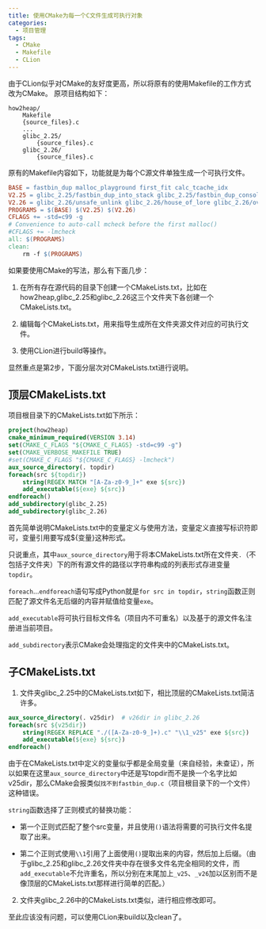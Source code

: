 ```yaml
---
title: 使用CMake为每一个C文件生成可执行对象
categories:
  - 项目管理
tags:
  - CMake
  - Makefile
  - CLion
---
```


由于CLion似乎对CMake的友好度更高，所以将原有的使用Makefile的工作方式改为CMake。
原项目结构如下：

```
how2heap/
	Makefile
	{source_files}.c
	...
	glibc_2.25/
		{source_files}.c
	glibc_2.26/
		{source_files}.c
```

原有的Makefile内容如下，功能就是为每个C源文件单独生成一个可执行文件。

```makefile
BASE = fastbin_dup malloc_playground first_fit calc_tcache_idx
V2.25 = glibc_2.25/fastbin_dup_into_stack glibc_2.25/fastbin_dup_consolidate glibc_2.25/unsafe_unlink glibc_2.25/house_of_spirit glibc_2.25/poison_null_byte glibc_2.25/house_of_lore glibc_2.25/overlapping_chunks glibc_2.25/overlapping_chunks_2 glibc_2.25/house_of_force glibc_2.25/large_bin_attack glibc_2.25/unsorted_bin_attack glibc_2.25/unsorted_bin_into_stack glibc_2.25/house_of_einherjar glibc_2.25/house_of_orange
V2.26 = glibc_2.26/unsafe_unlink glibc_2.26/house_of_lore glibc_2.26/overlapping_chunks glibc_2.26/large_bin_attack glibc_2.26/unsorted_bin_attack glibc_2.26/unsorted_bin_into_stack glibc_2.26/house_of_einherjar glibc_2.26/tcache_dup glibc_2.26/tcache_poisoning glibc_2.26/tcache_house_of_spirit
PROGRAMS = $(BASE) $(V2.25) $(V2.26)
CFLAGS += -std=c99 -g
# Convenience to auto-call mcheck before the first malloc()
#CFLAGS += -lmcheck
all: $(PROGRAMS)
clean:
	rm -f $(PROGRAMS)
```

如果要使用CMake的写法，那么有下面几步：

1. 在所有存在源代码的目录下创建一个CMakeLists.txt，比如在how2heap,glibc_2.25和glibc_2.26这三个文件夹下各创建一个CMakeLists.txt。

2. 编辑每个CMakeLists.txt，用来指导生成所在文件夹源文件对应的可执行文件。
3. 使用CLion进行build等操作。

显然重点是第2步，下面分层次对CMakeLists.txt进行说明。

## 顶层CMakeLists.txt

项目根目录下的CMakeLists.txt如下所示：

```cmake
project(how2heap)
cmake_minimum_required(VERSION 3.14)
set(CMAKE_C_FLAGS "${CMAKE_C_FLAGS} -std=c99 -g")
set(CMAKE_VERBOSE_MAKEFILE TRUE)
#set(CMAKE_C_FLAGS "${CMAKE_C_FLAGS} -lmcheck")
aux_source_directory(. topdir)
foreach(src ${topdir})
    string(REGEX MATCH "[A-Za-z0-9_]+" exe ${src})
    add_executable(${exe} ${src})
endforeach()
add_subdirectory(glibc_2.25)
add_subdirectory(glibc_2.26)
```

首先简单说明CMakeLists.txt中的变量定义与使用方法，变量定义直接写标识符即可，变量引用要写成${变量}这种形式。

只说重点，其中`aux_source_directory`用于将本CMakeLists.txt所在文件夹`.`（不包括子文件夹）下的所有源文件的路径以字符串构成的列表形式存进变量`topdir`。

`foreach`...`endforeach`语句写成Python就是`for src in topdir`，`string`函数正则匹配了源文件名无后缀的内容并赋值给变量`exe`。

`add_executable`将可执行目标文件名（项目内不可重名）以及基于的源文件名注册进当前项目。

`add_subdirectory`表示CMake会处理指定的文件夹中的CMakeLists.txt。



## 子CMakeLists.txt

1. 文件夹glibc_2.25中的CMakeLists.txt如下，相比顶层的CMakeLists.txt简洁许多。

```cmake
aux_source_directory(. v25dir)  # v26dir in glibc_2.26
foreach(src ${v25dir})
    string(REGEX REPLACE "./([A-Za-z0-9_]+).c" "\\1_v25" exe ${src})
    add_executable(${exe} ${src})
endforeach()
```

由于在CMakeLists.txt中定义的变量似乎都是全局变量（来自经验，未查证），所以如果在这里`aux_source_directory`中还是写topdir而不是换一个名字比如v25dir，那么CMake会报类似`找不到fastbin_dup.c`（项目根目录下的一个文件）这种错误。

`string`函数选择了正则模式的替换功能：

- 第一个正则式匹配了整个src变量，并且使用`()`语法将需要的可执行文件名提取了出来。

- 第二个正则式使用`\\1`引用了上面使用`()`提取出来的内容，然后加上后缀。（由于glibc_2.25和glibc_2.26文件夹中存在很多文件名完全相同的文件，而`add_executable`不允许重名，所以分别在末尾加上`_v25`、`_v26`加以区别而不是像顶层的CMakeLists.txt那样进行简单的匹配。）

2. 文件夹glibc_2.26中的CMakeLists.txt类似，进行相应修改即可。

至此应该没有问题，可以使用CLion来build以及clean了。
